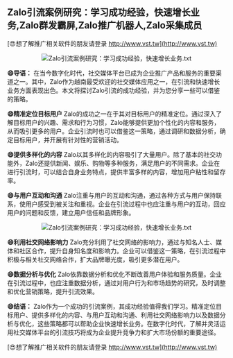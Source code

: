 ## **Zalo引流案例研究：学习成功经验，快速增长业务,Zalo群发霸屏,Zalo推广机器人,Zalo采集成员**

[😍想了解推广相关软件的朋友请登录 http://www.vst.tw](http://www.vst.tw)

 <center><img src="https://vst.tw/MP4/tuiguang/png/2.png" alt="Zalo引流案例研究：学习成功经验，快速增长业务.txt"></center>

**😄导语：**
在当今数字化时代，社交媒体平台已成为企业推广产品和服务的重要渠道之一。其中，Zalo作为越南最受欢迎的社交媒体应用之一，在引流和快速增长业务方面表现出色。本文将探讨Zalo引流的成功经验，并为您分享一些可以借鉴的策略。

**😄精准定位目标用户**
Zalo的成功之一在于其对目标用户的精准定位。通过深入了解目标用户的兴趣、需求和行为习惯，Zalo能够提供更加个性化的内容和服务，从而吸引更多的用户。企业引流时也可以借鉴这一策略，通过调研和数据分析，确定目标用户，并开展有针对性的营销活动。

**😄提供多样化的内容**
Zalo以其多样化的内容吸引了大量用户。除了基本的社交功能外，Zalo还提供新闻、娱乐、购物等多种服务，满足用户的不同需求。企业在进行引流时，可以结合自身业务特点，提供丰富多样的内容，增加用户粘性和留存率。

**😄与用户互动和沟通**
Zalo注重与用户的互动和沟通，通过各种方式与用户保持联系，使用户感受到被关注和重视。企业在引流过程中也应注重与用户的互动，回应用户的问题和反馈，建立用户信任和品牌形象。

 <center><img src="https://vst.tw/MP4/tuiguang/png/2.png" alt="Zalo引流案例研究：学习成功经验，快速增长业务.txt"></center>

**😄利用社交网络影响力**
Zalo充分利用了社交网络的影响力，通过与知名人士、媒体和社区合作，提升自身知名度和影响力。企业可以借鉴这一策略，在引流过程中积极与相关社交网络合作，扩大品牌曝光度，吸引更多潜在用户。

**😄数据分析与优化**
Zalo依靠数据分析和优化不断改善用户体验和服务质量。企业在引流过程中，也应注重数据分析，通过对用户行为和市场趋势的研究，及时调整和优化营销策略，提升引流效果。

**😄结语：**
Zalo作为一个成功的引流案例，其成功经验值得我们学习。精准定位目标用户、提供多样化的内容、与用户互动和沟通、利用社交网络影响力以及数据分析与优化，这些策略都可以帮助企业快速增长业务。在数字化时代，了解并灵活运用社交媒体平台的引流技巧将成为企业提升竞争力和扩大市场份额的重要途径。

[😍想了解推广相关软件的朋友请登录 http://www.vst.tw](http://www.vst.tw)



